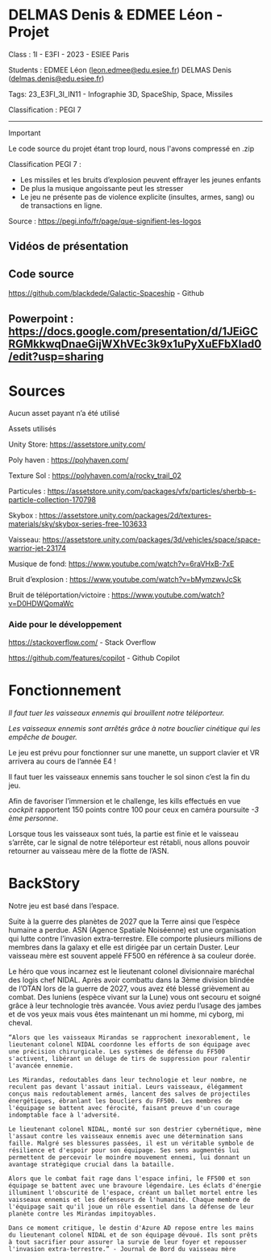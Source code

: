 # DELMAS Denis & EDMEE Léon - Projet

Class : 1I - E3FI - 2023 - ESIEE Paris


Students : EDMEE Léon (leon.edmee@edu.esiee.fr)
                   DELMAS Denis (delmas.denis@edu.esiee.fr)

                   
Tags: 23_E3FI_3I_IN11 - Infographie 3D, SpaceShip, Space, Missiles


Classification : PEGI 7


----
> [!IMPORTANT]
> Le code source du projet étant trop lourd, nous l'avons compressé en .zip


Classification PEGI 7 : 

- Les missiles et les bruits d’explosion peuvent effrayer les jeunes enfants
- De plus la musique angoissante peut les stresser
- Le jeu ne présente pas de violence explicite (insultes, armes, sang) ou de transactions en ligne.



Source : https://pegi.info/fr/page/que-signifient-les-logos

## Vidéos de présentation

## Code source

https://github.com/blackdede/Galactic-Spaceship - Github

## Powerpoint : https://docs.google.com/presentation/d/1JEiGCRGMkkwqDnaeGijWXhVEc3k9x1uPyXuEFbXIad0/edit?usp=sharing

# Sources

Aucun asset payant n’a été utilisé

Assets utilisés

Unity Store: https://assetstore.unity.com/

Poly haven : https://polyhaven.com/

Texture Sol : https://polyhaven.com/a/rocky_trail_02

Particules : https://assetstore.unity.com/packages/vfx/particles/sherbb-s-particle-collection-170798

Skybox : https://assetstore.unity.com/packages/2d/textures-materials/sky/skybox-series-free-103633

Vaisseau: https://assetstore.unity.com/packages/3d/vehicles/space/space-warrior-jet-23174

Musique de fond: https://www.youtube.com/watch?v=6raVHxB-7xE

Bruit d’explosion : https://www.youtube.com/watch?v=bMymzwvJcSk

Bruit de téléportation/victoire : https://www.youtube.com/watch?v=D0HDWQomaWc

### Aide pour le développement

https://stackoverflow.com/ - Stack Overflow

https://github.com/features/copilot - Github Copilot

# Fonctionnement

*Il faut tuer les vaisseaux ennemis qui brouillent notre téléporteur.*

*Les vaisseaux ennemis sont arrêtés grâce à notre bouclier cinétique qui les empêche de bouger.*

Le jeu est prévu pour fonctionner sur une manette, un support clavier et VR arrivera au cours de l’année E4 !

Il faut tuer les vaisseaux ennemis sans toucher le sol sinon c’est la fin du jeu.

Afin de favoriser l’immersion et le challenge, les kills effectués en vue *cockpit* rapportent 150 points contre 100 pour ceux en caméra poursuite *-3 ème personne*.

Lorsque tous les vaisseaux sont tués, la partie est finie et le vaisseau s’arrête, car le signal de notre téléporteur est rétabli, nous allons pouvoir retourner au vaisseau mère de la flotte de l’ASN.

# BackStory

Notre jeu est basé dans l’espace. 

Suite à la guerre des planètes de 2027 que la Terre ainsi que l’espèce humaine a perdue. ASN (Agence Spatiale Noiséenne) est une organisation qui lutte contre l’invasion extra-terrestre. Elle comporte plusieurs millions de membres dans la galaxy et elle est dirigée par un certain Duster. Leur vaisseau mère est souvent appelé FF500 en référence à sa couleur dorée.

Le héro que vous incarnez est le lieutenant colonel divisionnaire maréchal des logis chef NIDAL. Après avoir combattu dans la 3ème division blindée de l’OTAN lors de la guerre de 2027, vous avez été blessé grièvement au combat. Des luniens (espèce vivant sur la Lune) vous ont secouru et soigné grâce à leur technologie très avancée. Vous aviez perdu l’usage des jambes et de vos yeux mais vous êtes maintenant un mi homme, mi cyborg, mi cheval.

`“Alors que les vaisseaux Mirandas se rapprochent inexorablement, le lieutenant colonel NIDAL coordonne les efforts de son équipage avec une précision chirurgicale. Les systèmes de défense du FF500 s'activent, libérant un déluge de tirs de suppression pour ralentir l'avancée ennemie.`

`Les Mirandas, redoutables dans leur technologie et leur nombre, ne reculent pas devant l'assaut initial. Leurs vaisseaux, élégamment conçus mais redoutablement armés, lancent des salves de projectiles énergétiques, ébranlant les boucliers du FF500. Les membres de l'équipage se battent avec férocité, faisant preuve d'un courage indomptable face à l'adversité.`

`Le lieutenant colonel NIDAL, monté sur son destrier cybernétique, mène l'assaut contre les vaisseaux ennemis avec une détermination sans faille. Malgré ses blessures passées, il est un véritable symbole de résilience et d'espoir pour son équipage. Ses sens augmentés lui permettent de percevoir le moindre mouvement ennemi, lui donnant un avantage stratégique crucial dans la bataille.`

`Alors que le combat fait rage dans l'espace infini, le FF500 et son équipage se battent avec une bravoure légendaire. Les éclats d'énergie illuminent l'obscurité de l'espace, créant un ballet mortel entre les vaisseaux ennemis et les défenseurs de l'humanité. Chaque membre de l'équipage sait qu'il joue un rôle essentiel dans la défense de leur planète contre les Mirandas impitoyables.`

`Dans ce moment critique, le destin d'Azure AD repose entre les mains du lieutenant colonel NIDAL et de son équipage dévoué. Ils sont prêts à tout sacrifier pour assurer la survie de leur foyer et repousser l'invasion extra-terrestre.” - Journal de Bord du vaisseau mère` 

